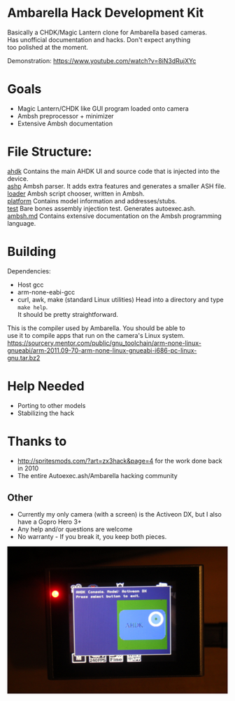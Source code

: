 # Ambarella Hack Development Kit
Basically a CHDK/Magic Lantern clone for Ambarella based cameras.  
Has unofficial documentation and hacks. Don't expect anything  
too polished at the moment.

Demonstration: https://www.youtube.com/watch?v=8iN3dRujXYc

# Goals
- Magic Lantern/CHDK like GUI program loaded onto camera
- Ambsh preprocessor + minimizer
- Extensive Ambsh documentation

# File Structure:
[ahdk](ahdk/) Contains the main AHDK UI and source code that is injected into the device.  
[ashp](ashp/) Ambsh parser. It adds extra features and generates a smaller ASH file.  
[loader](loader/) Ambsh script chooser, written in Ambsh.  
[platform](platform/) Contains model information and addresses/stubs.  
[test](test/) Bare bones assembly injection test. Generates autoexec.ash.  
[ambsh.md](ambsh.md) Contains extensive documentation on the Ambsh programming language.  

# Building
Dependencies:
- Host gcc
- arm-none-eabi-gcc
- curl, awk, make (standard Linux utilities)
Head into a directory and type `make help`.  
It should be pretty straightforward.  

This is the compiler used by Ambarella. You should be able to  
use it to compile apps that run on the camera's Linux system.  
https://sourcery.mentor.com/public/gnu_toolchain/arm-none-linux-gnueabi/arm-2011.09-70-arm-none-linux-gnueabi-i686-pc-linux-gnu.tar.bz2

# Help Needed
- Porting to other models
- Stabilizing the hack

# Thanks to
- http://spritesmods.com/?art=zx3hack&page=4 for the work done back in 2010
- The entire Autoexec.ash/Ambarella hacking community

## Other
- Currently my only camera (with a screen) is the Activeon DX, but I also have a Gopro Hero 3+  
- Any help and/or questions are welcome  
- No warranty - If you break it, you keep both pieces.

![Screen hacks](screen.jpg)
